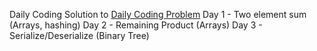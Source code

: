 Daily Coding Solution to [Daily Coding Problem](https://dailycodingproblem.com)
Day 1 - Two element sum (Arrays, hashing)
Day 2 - Remaining Product (Arrays)
Day 3 - Serialize/Deserialize (Binary Tree)